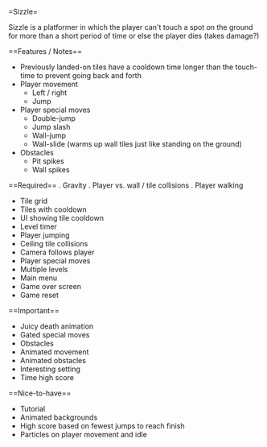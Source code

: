=Sizzle=

Sizzle is a platformer in which the player can't touch a spot on the ground for more than a short period of time or else the player dies (takes damage?)

==Features / Notes==
- Previously landed-on tiles have a cooldown time longer than the touch-time to prevent going back and forth
- Player movement
  - Left / right
  - Jump
- Player special moves
  - Double-jump
  - Jump slash
  - Wall-jump
  - Wall-slide (warms up wall tiles just like standing on the ground)
- Obstacles
  - Pit spikes
  - Wall spikes

==Required==
. Gravity
. Player vs. wall / tile collisions
. Player walking
- Tile grid
- Tiles with cooldown
- UI showing tile cooldown
- Level timer
- Player jumping
- Ceiling tile collisions
- Camera follows player
- Player special moves
- Multiple levels
- Main menu
- Game over screen
- Game reset

==Important==
- Juicy death animation
- Gated special moves
- Obstacles
- Animated movement
- Animated obstacles
- Interesting setting
- Time high score

==Nice-to-have==
- Tutorial
- Animated backgrounds
- High score based on fewest jumps to reach finish
- Particles on player movement and idle